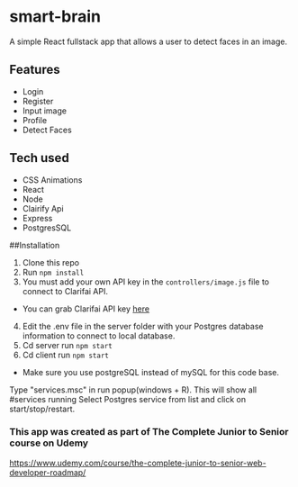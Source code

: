 # smart-brain
 
A simple React fullstack app that allows a user to detect faces in an image.

## Features
* Login
* Register
* Input image
* Profile
* Detect Faces

## Tech used
* CSS Animations
* React
* Node
* Clairify Api
* Express
* PostgresSQL

##Installation
1. Clone this repo
2. Run `npm install`
3. You must add your own API key in the `controllers/image.js` file to connect to Clarifai API.
* You can grab Clarifai API key [here](https://www.clarifai.com/)
4. Edit the .env file in the server folder with your Postgres database information to connect to local database.
5. Cd server run `npm start`
6. Cd client run `npm start`

* Make sure you use postgreSQL instead of mySQL for this code base.

Type "services.msc" in run popup(windows + R). 
This will show all #services running Select Postgres service from list and click on start/stop/restart.

### This app was created as part of The Complete Junior to Senior course on Udemy
https://www.udemy.com/course/the-complete-junior-to-senior-web-developer-roadmap/
